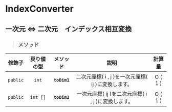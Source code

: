 # IndexConverter
## 一次元 ⇔ 二次元　インデックス相互変換

> ### メソッド
|修飾子|戻り値の型|メソッド|説明|計算量|
|:---:|:---:|:---:|:---:|:---:|
|`public`|`int`|**`toDim1`**|二次元座標( i , j )を一次元座標( ij )に変換します。|O ( 1 )|
|`public`|`int []`|**`toDim2`**|一次元座標( ij )を二次元座標( i , j )に変換します。|O ( 1 )|
